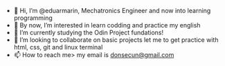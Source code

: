 - 👋 Hi, I’m @eduarmarin, Mechatronics Engineer and now into learning programming 
- 👀 By now, I’m interested in learn codding and practice my english
- 🌱 I’m currently studying the Odin Project fundations!
- 💞️ I’m looking to collaborate on basic projects let me to get practice with html, css, git and linux terminal
- 📫 How to reach me> my email is donsecun@gmail.com

<!---
eduarmarin/eduarmarin is a ✨ special ✨ repository because its `README.md` (this file) appears on your GitHub profile.
You can click the Preview link to take a look at your changes.
--->
